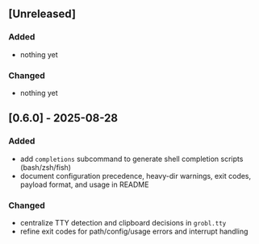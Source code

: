 ## [Unreleased]

### Added
- nothing yet

### Changed
- nothing yet

## [0.6.0] - 2025-08-28

### Added
- add `completions` subcommand to generate shell completion scripts (bash/zsh/fish)
- document configuration precedence, heavy-dir warnings, exit codes, payload format, and usage in README

### Changed
- centralize TTY detection and clipboard decisions in `grobl.tty`
- refine exit codes for path/config/usage errors and interrupt handling
